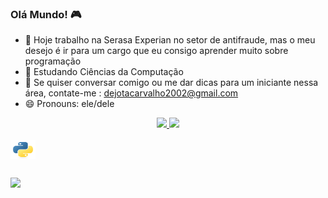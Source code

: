 ### Olá Mundo! 🎮


- 🔭 Hoje trabalho na Serasa Experian no setor de antifraude, mas o meu desejo é ir para um cargo que eu consigo aprender muito sobre programação
- 🌱 Estudando Ciências da Computação 
- 💬 Se quiser conversar comigo ou me dar dicas para um iniciante nessa área, contate-me : dejotacarvalho2002@gmail.com
- 😄 Pronouns: ele/dele

<div align="center">
  <a href="https://github.com/DejotaaCarvalho">
  <img height="180em" src="https://github-readme-stats.vercel.app/api?username=DejotaaCarvalho&show_icons=true&theme=dark&include_all_commits=true&count_private=true"/>
  <img height="180em" src="https://github-readme-stats.vercel.app/api/top-langs/?username=DejotaaCarvalho&layout=compact&langs_count=7&theme=dark"/>
</div>
<div style="display: inline_block"><br> 
 <img align="center" alt="Rafa-Python" height="30" width="40" src="https://raw.githubusercontent.com/devicons/devicon/master/icons/python/python-original.svg">
</div>
  
  ##
  
  <div>
    <a href="https://www.linkedin.com/in/daniel-carvalho-98b536225/" target="_blank"><img src="https://img.shields.io/badge/-LinkedIn-%230077B5?style=for-the-badge&logo=linkedin&logoColor=white" target="_blank"></a>
    
    
 </div>
